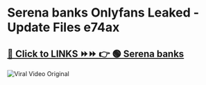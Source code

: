 
 # Serena banks Onlyfans Leaked - Update Files e74ax

## <h2><a href="https://clipsfans.com/Serena_banks&ref=git">🔗 Click to LINKS ⏩⏩ 👉 🟢 Serena banks </a></h2>

<a href="https://clipsfans.com/Serena_banks&ref=git" rel="nofollow" data-target="animated-image.originalLink"><img src="https://i.ibb.co.com/xMMVF88/686577567.gif" alt="Viral Video Original" style="max-width: 100%; display: inline-block;" data-target="animated-image.originalImage"></a>

